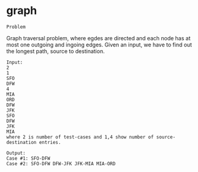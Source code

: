 # graph

```
Problem
```
Graph traversal problem, where egdes are directed and each node has at most one outgoing and ingoing edges.
Given an input, we have to find out the longest path, source to destination.

```
Input:
2
1
SFO
DFW
4
MIA
ORD
DFW
JFK
SFO
DFW
JFK
MIA
where 2 is number of test-cases and 1,4 show number of source-destination entries.

Output:
Case #1: SFO-DFW
Case #2: SFO-DFW DFW-JFK JFK-MIA MIA-ORD
```
